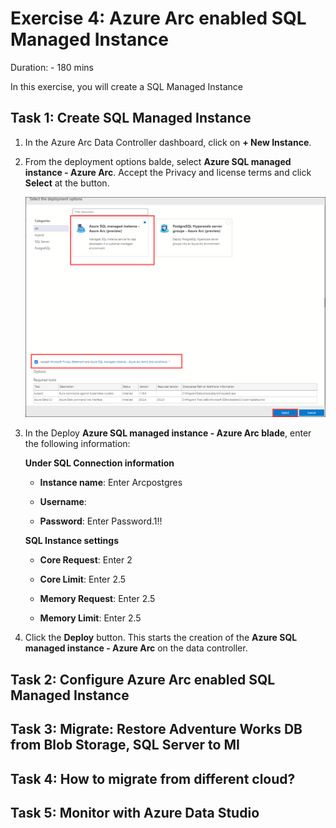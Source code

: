 # Exercise 4: Azure Arc enabled SQL Managed Instance

Duration: - 180 mins

In this exercise, you will create a SQL Managed Instance

## Task 1: Create SQL Managed Instance 

1. In the Azure Arc Data Controller dashboard, click on **+ New Instance**.

1. From the deployment options balde, select **Azure SQL managed instance - Azure Arc**. Accept the Privacy and license terms and click **Select** at the button.

   ![](images/sql-instance.png "Confirm")

1. In the Deploy **Azure SQL managed instance - Azure Arc blade**, enter the following information:

   **Under SQL Connection information**
   
   - **Instance name**: Enter Arcpostgres
   
   - **Username**: 
   
   - **Password**: Enter Password.1!!
   
   **SQL Instance settings**
  
   - **Core Request**: Enter 2
   
   - **Core Limit**: Enter 2.5
   
   - **Memory Request**: Enter 2.5
   
   - **Memory Limit**: Enter 2.5
   
1. Click the **Deploy** button. This starts the creation of the  **Azure SQL managed instance - Azure Arc** on the data controller.

## Task 2: Configure Azure Arc enabled SQL Managed Instance

## Task 3: Migrate: Restore Adventure Works DB from Blob Storage, SQL Server to MI

## Task 4: How to migrate from different cloud?

## Task 5: Monitor with Azure Data Studio
